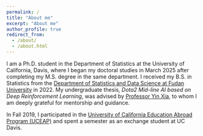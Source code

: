 ```yaml
---
permalink: /
title: "About me"
excerpt: "About me"
author_profile: true
redirect_from: 
  - /about/
  - /about.html
---
```


I am a Ph.D. student in the Department of Statistics at the University of California, Davis, where I began my doctoral studies in March 2025 after completing my M.S. degree in the same department. I received my B.S. in Statistics from the [Department of Statistics and Data Science at Fudan University](https://www.fdsm.fudan.edu.cn/en/Statistics.aspx) in 2022. My undergraduate thesis, *Dota2 Mid-line AI based on Deep Reinforcement Learning*, was advised by [Professor Yin Xia](https://www.fdsm.fudan.edu.cn/En/preview.html?UID=012108), to whom I am deeply grateful for mentorship and guidance.

In Fall 2019, I participated in the [University of California Education Abroad Program (UCEAP)](https://uceap.universityofcalifornia.edu/) and spent a semester as an exchange student at UC Davis.
